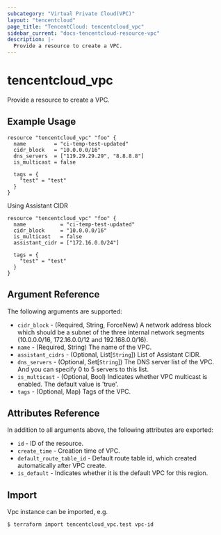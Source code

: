 ```yaml
---
subcategory: "Virtual Private Cloud(VPC)"
layout: "tencentcloud"
page_title: "TencentCloud: tencentcloud_vpc"
sidebar_current: "docs-tencentcloud-resource-vpc"
description: |-
  Provide a resource to create a VPC.
---
```


# tencentcloud_vpc

Provide a resource to create a VPC.

## Example Usage

```hcl
resource "tencentcloud_vpc" "foo" {
  name         = "ci-temp-test-updated"
  cidr_block   = "10.0.0.0/16"
  dns_servers  = ["119.29.29.29", "8.8.8.8"]
  is_multicast = false

  tags = {
    "test" = "test"
  }
}
```

Using Assistant CIDR

```hcl
resource "tencentcloud_vpc" "foo" {
  name           = "ci-temp-test-updated"
  cidr_block     = "10.0.0.0/16"
  is_multicast   = false
  assistant_cidr = ["172.16.0.0/24"]

  tags = {
    "test" = "test"
  }
}
```

## Argument Reference

The following arguments are supported:

* `cidr_block` - (Required, String, ForceNew) A network address block which should be a subnet of the three internal network segments (10.0.0.0/16, 172.16.0.0/12 and 192.168.0.0/16).
* `name` - (Required, String) The name of the VPC.
* `assistant_cidrs` - (Optional, List[`String`]) List of Assistant CIDR.
* `dns_servers` - (Optional, Set[`String`]) The DNS server list of the VPC. And you can specify 0 to 5 servers to this list.
* `is_multicast` - (Optional, Bool) Indicates whether VPC multicast is enabled. The default value is 'true'.
* `tags` - (Optional, Map) Tags of the VPC.

## Attributes Reference

In addition to all arguments above, the following attributes are exported:

* `id` - ID of the resource.
* `create_time` - Creation time of VPC.
* `default_route_table_id` - Default route table id, which created automatically after VPC create.
* `is_default` - Indicates whether it is the default VPC for this region.


## Import

Vpc instance can be imported, e.g.

```
$ terraform import tencentcloud_vpc.test vpc-id
```

